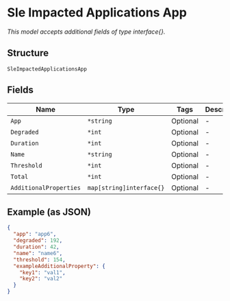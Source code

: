 
# Sle Impacted Applications App

*This model accepts additional fields of type interface{}.*

## Structure

`SleImpactedApplicationsApp`

## Fields

| Name | Type | Tags | Description |
|  --- | --- | --- | --- |
| `App` | `*string` | Optional | - |
| `Degraded` | `*int` | Optional | - |
| `Duration` | `*int` | Optional | - |
| `Name` | `*string` | Optional | - |
| `Threshold` | `*int` | Optional | - |
| `Total` | `*int` | Optional | - |
| `AdditionalProperties` | `map[string]interface{}` | Optional | - |

## Example (as JSON)

```json
{
  "app": "app6",
  "degraded": 192,
  "duration": 42,
  "name": "name6",
  "threshold": 154,
  "exampleAdditionalProperty": {
    "key1": "val1",
    "key2": "val2"
  }
}
```

